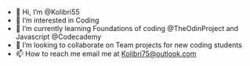 - 👋 Hi, I’m @Kolibri55
- 👀 I’m interested in Coding
- 🌱 I’m currently learning Foundations of coding @TheOdinProject and Javascript @Codecademy
- 💞️ I’m looking to collaborate on Team projects for new coding students
- 📫 How to reach me email me at Kolibri75@outlook.com

<!---
Kolibri55/Kolibri55 is a ✨ special ✨ repository because its `README.md` (this file) appears on your GitHub profile.
You can click the Preview link to take a look at your changes.
--->
